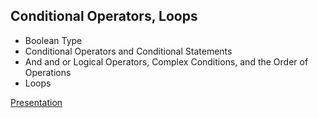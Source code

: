 ## Conditional Operators, Loops

- Boolean Type
- Conditional Operators and Conditional Statements
- And and or Logical Operators, Complex Conditions, and the Order of Operations
- Loops

[Presentation](https://colab.research.google.com/drive/1sUo4gNK9np3PQfuepvE7flcTVeGZXEVp?usp=sharing)
